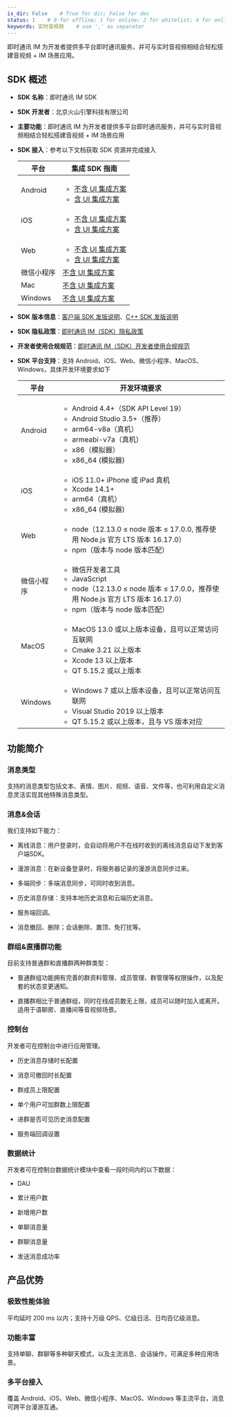 ```yaml
---
is_dir: False    # True for dir; False for doc
status: 1    # 0 for offline; 1 for online; 2 for whitelist; 4 for online but hidden in TOC
keywords: 实时音视频    # use ',' as separator
---
```


即时通讯 IM 为开发者提供多平台即时通讯服务，并可与实时音视频相结合轻松搭建音视频 + IM 场景应用。

## SDK 概述

- **SDK 名称**：即时通讯 IM SDK
- **SDK 开发者**：北京火山引擎科技有限公司
- **主要功能**：即时通讯 IM 为开发者提供多平台即时通讯服务，并可与实时音视频相结合轻松搭建音视频 + IM 场景应用
- **SDK 接入**：参考以下文档获取 SDK 资源并完成接入

    | 平台 | 集成 SDK 指南 |
    | --- | --- |
    | Android | <ul><li>[不含 UI 集成方案](291089)</li><li>[含 UI 集成方案](837290)</li></ul>|
    | iOS |<ul><li>[不含 UI 集成方案](291090)</li><li>[含 UI 集成方案](838411)</li></ul>|
    | Web |<ul><li>[不含 UI 集成方案](291102)</li><li>[含 UI 集成方案](839578)</li></ul>|
    | 微信小程序 |[不含 UI 集成方案](291368)|
    | Mac |[不含 UI 集成方案](1263414)|
    | Windows |[不含 UI 集成方案](1263415)|

- **SDK 版本信息**：[客户端 SDK 发版说明](272260)、[C++ SDK 发版说明](1269173)
- **SDK 隐私政策**：[即时通讯 IM（SDK）隐私政策](382275)
- **开发者使用合规规范**：[即时通讯 IM（SDK）开发者使用合规规范](382357)

- **SDK 平台支持**：支持 Android、iOS、Web、微信小程序、MacOS、Windows，具体开发环境要求如下

    | 平台 | 开发环境要求 |
    | --- | --- |
    | Android | <ul><li>Android 4.4+（SDK API Level 19）</li><li>Android Studio 3.5+（推荐）</li><li>arm64-v8a（真机）</li><li>armeabi-v7a（真机）</li><li>x86（模拟器）</li><li>x86_64 (模拟器)</li></ul>|
    | iOS | <ul><li>iOS 11.0+ iPhone 或 iPad 真机</li><li>Xcode 14.1+</li><li>arm64（真机）</li><li>x86_64 (模拟器)</li></ul>|
    | Web |<ul><li>node（12.13.0 ≤ node 版本 ≤ 17.0.0, 推荐使用 Node.js 官方 LTS 版本 16.17.0）</li><li>npm（版本与 node 版本匹配）</li></ul>|
    | 微信小程序 | <ul><li>微信开发者工具</li><li>JavaScript</li><li>node（12.13.0 ≤ node 版本 ≤ 17.0.0，推荐使用 Node.js 官方 LTS 版本 16.17.0）</li><li>npm（版本与 node 版本匹配）</li></ul> |
    | MacOS | <ul><li>MacOS 13.0 或以上版本设备，且可以正常访问互联网</li><li>Cmake 3.21 以上版本</li><li>Xcode 13 以上版本</li><li>QT 5.15.2 或以上版本</li></ul> |
    | Windows | <ul><li>Windows 7 或以上版本设备，且可以正常访问互联网</li><li>Visual Studio 2019 以上版本</li><li>QT 5.15.2 或以上版本，且与 VS 版本对应</li></ul> |

## 功能简介

### 消息类型

支持的消息类型包括文本、表情、图片、视频、语音、文件等，也可利用自定义消息灵活实现其他特殊消息类型。

### 消息&会话

我们支持如下能力：

- 离线消息：用户登录时，会自动将用户不在线时收到的离线消息自动下发到客户端SDK。
	
- 漫游消息：在新设备登录时，将服务器记录的漫游消息同步过来。
	
- 多端同步：多端消息同步，可同时收到消息。
	
- 历史消息存储：支持本地历史消息和云端历史消息。
	
- 服务端回调。
	
- 消息撤回、删除；会话删除、置顶、免打扰等。
	

### 群组&直播群功能

目前支持普通群和直播群两种群类型：

- 普通群组功能拥有完善的群资料管理、成员管理、群管理等权限操作，以及配套的状态变更通知。

- 直播群相比于普通群组，同时在线成员数无上限，成员可以随时加入或离开。适用于语聊房、直播间等音视频场景。

### 控制台

开发者可在控制台中进行应用管理。

- 历史消息存储时长配置
	
- 消息可撤回时长配置
	
- 群成员上限配置
	
- 单个用户可加群数上限配置
	
- 进群是否可见历史消息配置
	
- 服务端回调设置
	

### 数据统计

开发者可在控制台数据统计模块中查看一段时间内的以下数据：

- DAU
	
- 累计用户数
	
- 新增用户数
	
- 单聊消息量
	
- 群聊消息量
	
- 发送消息成功率
	

## 产品优势

### 极致性能体验

平均延时 200 ms 以内；支持十万级 QPS、亿级日活、日均百亿级消息。

### 功能丰富

支持单聊、群聊等多种聊天模式，以及主流消息、会话操作，可满足多种应用场景。

### 多平台接入

覆盖 Android、iOS、Web、微信小程序、MacOS、Windows 等主流平台，消息可跨平台漫游互通。
